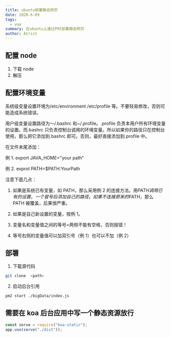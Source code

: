 ```yaml
---
title: ubuntu部署静态网页
date: 2020-6-09
tags:
  - vue
summary: 在ubuntu上通过PM2部署静态网页
author: Atrist
---
```


## 配置 node

1. 下载 node
2. 解压

## 配置环境变量

系统级变量设置环境为/etc/environment /etc/profile 等。不要轻易修改，否则可能造成系统错误。

用户级变量设置路径为～/.bashrc 和~/.profile。.profile 负责本用户所有环境变量的设置。而.bashrc 只负责控制台调用的环境变量。所以如果你的路径只在控制台使用，那么把它添加到.bashrc 即可。否则，最好直接添加到.profile 中。

在文件末尾添加：

例 1. export JAVA_HOME="your path"

例 2. exprot PATH=\$PATH:YourPath

注意下面几点：

1. 如果是系统已有变量，如 PATH，那么采用例 2 的连接方法。用$PATH调用已有的设置，一个冒号后添加自己的路径，如果不连接原来的$PATH，那么 PATH 被覆盖，后果很严重。

2. 如果是自己新设置的变量，按例 1。

3. 变量名和变量值之间的等号=两侧不能有空格，否则报错！

4. 等号右侧的变量值可以加双引号（例 1）也可以不加（例 2）

## 部署

1. 下载源代码

```bash
git clone  <path>
```

2. 启动后台引用

```
pm2 start ./bigData/index.js
```

## 需要在 koa 后台应用中写一个静态资源放行

```js
const serve = require("koa-static");
app.use(serve("./dist"));
```
